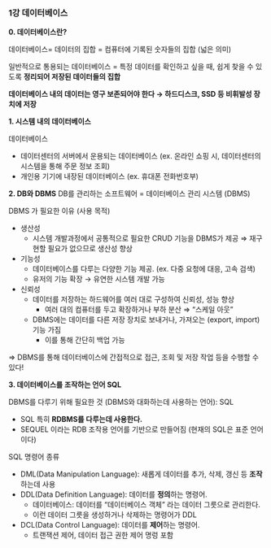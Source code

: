 ### 1강 데이터베이스

**0. 데이터베이스란?**

데이터베이스= 데이터의 집합 = 컴퓨터에 기록된 숫자들의 집합 (넓은 의미)

일반적으로 통용되는 데이터베이스 = 특정 데이터를 확인하고 싶을 때, 쉽게 찾을 수 있도록 **정리되어 저장된 데이터들의 집합**

**데이터베이스 내의 데이터는 영구 보존되어야 한다 → 하드디스크, SSD 등 비휘발성 장치에 저장**

**1. 시스템 내의 데이터베이스**

데이터베이스

- 데이터센터의 서버에서 운용되는 데이터베이스 (ex. 온라인 쇼핑 시, 데이터센터의 시스템을 통해 주문 정보 조회)
- 개인용 기기에 내장된 데이터베이스 (ex. 휴대폰 전화번호부)

**2. DB와 DBMS**
DB를 관리하는 소프트웨어 = 데이터베이스 관리 시스템 (DBMS)

DBMS 가 필요한 이유 (사용 목적)

- 생산성
    - 시스템 개발과정에서 공통적으로 필요한 CRUD 기능을 DBMS가 제공 ⇒ 재구현할 필요가 없으므로 생산성 향상
- 기능성
    - 데이터베이스를 다루는 다양한 기능 제공. (ex. 다중 요청에 대응, 고속 검색)
    - 유저의 기능 확장 → 유연한 시스템 개발 가능
- 신뢰성
    - 데이터를 저장하는 하드웨어를 여러 대로 구성하여 신뢰성, 성능 향상
        - 여러 대의 컴퓨터를 두고 확장하거나 부하 분산 ⇒ “스케일 아웃”
    - DBMS에는 데이터를 다른 저장 장치로 보내거나, 가져오는 (export, import) 기능 가짐
        - 이를 통해 간단히 백업 가능

⇒ DBMS를 통해 데이터베이스에 간접적으로 접근, 조회 및 저장 작업 등을 수행할 수 있다!

**3. 데이터베이스를 조작하는 언어 SQL**

DBMS를 다루기 위해 필요한 것 (DBMS와 대화하는데 사용하는 언어): SQL

- SQL 특히 **RDBMS를 다루는데 사용한다.**
- SEQUEL 이라는 RDB 조작용 언어를 기반으로 만들어짐 (현재의 SQL은 표준 언어이다)

SQL 명령어 종류

- DML(Data Manipulation Language): 새롭게 데이터를 추가, 삭제, 갱신 등 **조작** 하는데 사용
- DDL(Data Definition Language): 데이터를 **정의**하는 명령어.
    - 데이터베이스: 데이터를 “데이터베이스 객체” 라는 데이터 그릇으로 관리한다.
    - 이런 데이터 그릇을 생성하거나 삭제하는 명령어가 DDL
- DCL(Data Control Language): 데이터를 **제어**하는 명령어.
    - 트랜잭션 제어, 데이터 접근 권한 제어 명렁 포함